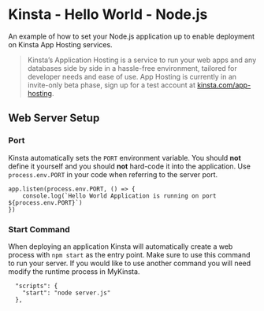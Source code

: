 # Kinsta - Hello World - Node.js
An example of how to set your Node.js application up to enable deployment on Kinsta App Hosting services.

> Kinsta’s Application Hosting is a service to run your web apps and any databases side by side in a hassle-free environment, tailored for developer needs and ease of use. App Hosting is currently in an invite-only beta phase, sign up for a test account at [kinsta.com/app-hosting](https://kinsta.com/app-hosting).


## Web Server Setup

### Port
Kinsta automatically sets the `PORT` environment variable. You should **not** define it yourself and you should **not** hard-code it into the application. Use `process.env.PORT` in your code when referring to the server port. 

```
app.listen(process.env.PORT, () => {
    console.log(`Hello World Application is running on port ${process.env.PORT}`)
})
```

### Start Command
When deploying an application Kinsta will automatically create a web process with `npm start` as the entry point. Make sure to use this command to run your server. If you would like to use another command you will need modify the runtime process in MyKinsta.

```
  "scripts": {
    "start": "node server.js"
  },
```

